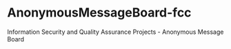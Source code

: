 # AnonymousMessageBoard-fcc
Information Security and Quality Assurance Projects - Anonymous Message Board

